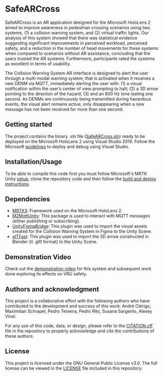 # SafeARCross

SafeARCross is an AR application designed for the Microsoft HoloLens 2 aimed to improve awareness in pedestrian crossing scenarios using two systems, (1) a collision warning system, and (2) virtual traffic lights. Our analysis of this system showed that there was statistical evidence suggesting significant improvements in perceived workload, perceived safety, and a reduction in the number of head movements for these systems when compared to scenarios without AR assistance, concluding that the users trusted
the AR systems. Furthermore, participants rated the systems as excellent in terms of usability.

The Collision Warning System AR interface is designed to alert the user through a multi-modal warning system, that is activated when it receives a new DENM via MQTT, immediately alerting the user with: (1) a visual notification within the user’s center of view prompting to halt; (2) a 3D arrow pointing to the direction of the hazard; (3) and an 800 Hz tone lasting one second. As DENMs are continuously being transmitted during hazardous events, the visual alert remains active, only disappearing when a new message has not been received for more than one second.
<br>

## Getting started
The project contains the binary .sln file ([SafeARCross.sln](https://github.com/nap-it/SafeARCross/blob/main/SafeARCross.sln)) ready to be deployed on the Microsoft HoloLens 2 using Visual Studio 2019. Follow the Microsoft [guidelines](https://learn.microsoft.com/en-us/windows/mixed-reality/develop/advanced-concepts/using-visual-studio?tabs=hl2) to deploy and debug using Visual Studio.
<br>

## Installation/Usage

To be able to compile this code first you must follow Microsoft's MRTK Unity [setup](https://learn.microsoft.com/en-us/training/modules/learn-mrtk-tutorials/1-3-exercise-configure-unity-for-windows-mixed-reality), clone the repository code and then follow the [build and deploy instructions](https://learn.microsoft.com/en-us/windows/mixed-reality/develop/unity/build-and-deploy-to-hololens).
<br>

## Dependencies
- [MRTK3](https://learn.microsoft.com/en-us/windows/mixed-reality/mrtk-unity/mrtk3-overview/): Framework used on the Microsoft HoloLens 2.
- [M2MqttUnity](https://github.com/CE-SDV/M2MqttUnity): This package is used to interact with MQTT messages (either publishing or subscribing).
- [UnityFigmaBridge](https://github.com/simonoliver/UnityFigmaBridge): This plugin was used to import the visual assets created for the Collision Warning System in Figma to the Unity Scene.
- [glTFast](https://github.com/atteneder/glTFast): This plugin was used to import the 3D arrow constructed in Blender (it .gltf format) to the Unity Scene.

## Demonstration Video
Check out the [demonstration video](https://www.youtube.com/watch?v=mtQNCFQddNg&ab_channel=NAPIT-Av) for this system and subsequent work done exploring its effects on VRU safety. 

## Authors and acknowledgment
This project is a collaborative effort with the following authors who have contributed to the development and success of this work: André Clérigo, Maximilian Schrapel, Pedro Teixeira, Pedro Rito, Susana Sargento, Alexey Vinel.

For any use of this code, data, or design, please refer to the [CITATION.cff](https://github.com/nap-it/SafeARCross/blob/main/CITATION.cff) file in the repository to properly acknowledge and cite the contributions of these authors.
<br>

## License
This project is licensed under the GNU General Public License v3.0. The full license can be viewed in the [LICENSE](https://github.com/nap-it/SafeARCross/blob/main/LICENSE) file included in this repository.

